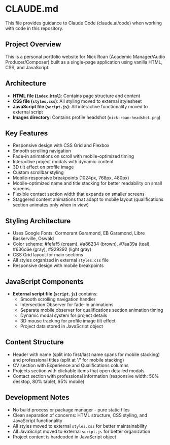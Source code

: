 # CLAUDE.md

This file provides guidance to Claude Code (claude.ai/code) when working with code in this repository.

## Project Overview

This is a personal portfolio website for Nick Roan (Academic Manager/Audio Producer/Composer) built as a single-page application using vanilla HTML, CSS, and JavaScript.

## Architecture

- **HTML file (`index.html`)**: Contains page structure and content
- **CSS file (`styles.css`)**: All styling moved to external stylesheet
- **JavaScript file (`script.js`)**: All interactive functionality moved to external script
- **Images directory**: Contains profile headshot (`nick-roan-headshot.png`)

## Key Features

- Responsive design with CSS Grid and Flexbox
- Smooth scrolling navigation
- Fade-in animations on scroll with mobile-optimized timing
- Interactive project modals with dynamic content
- 3D tilt effect on profile image
- Custom scrollbar styling
- Mobile-responsive breakpoints (1024px, 768px, 480px)
- Mobile-optimized name and title stacking for better readability on small screens
- Flexible contact section width that expands on smaller screens
- Staggered content animations that adapt to mobile layout (qualifications section animates only when in view)

## Styling Architecture

- Uses Google Fonts: Cormorant Garamond, EB Garamond, Libre Baskerville, Oswald
- Color scheme: #fefaf5 (cream), #a86234 (brown), #7aa39a (teal), #636c6e (gray), #929292 (light gray)
- CSS Grid layout for main sections
- All styles organized in external `styles.css` file
- Responsive design with mobile breakpoints

## JavaScript Components

- **External script file (`script.js`)** contains:
  - Smooth scrolling navigation handler
  - Intersection Observer for fade-in animations
  - Separate mobile observer for qualifications section animation timing
  - Dynamic modal system for project details
  - 3D mouse tracking for profile image tilt effect
  - Project data stored in JavaScript object

## Content Structure

- Header with name (split into first/last name spans for mobile stacking) and professional titles (split at '/' for mobile stacking)
- CV section with Experience and Qualifications columns
- Projects section with clickable items that open detailed modals
- Contact section with professional information (responsive width: 50% desktop, 80% tablet, 95% mobile)

## Development Notes

- No build process or package manager - pure static files
- Clean separation of concerns: HTML structure, CSS styling, and JavaScript functionality
- All styles moved to external `styles.css` for better maintainability
- All JavaScript moved to external `script.js` for better organization
- Project content is hardcoded in JavaScript object
